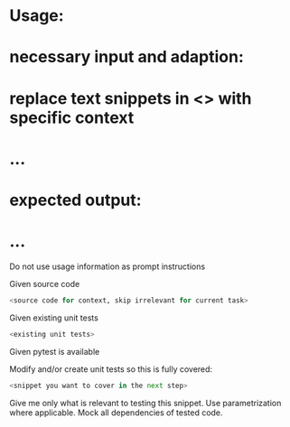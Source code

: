 # Usage: 
# necessary input and adaption: 
# replace text snippets in <> with specific context
# ...
# expected output: 
# ...
Do not use usage information as prompt instructions


Given source code
```python
<source code for context, skip irrelevant for current task>
```

Given existing unit tests
```python
<existing unit tests>
```

Given pytest is available

Modify and/or create unit tests so this is fully covered:
```python
<snippet you want to cover in the next step>
```

Give me only what is relevant to testing this snippet. Use parametrization where applicable. Mock all dependencies of tested code.
